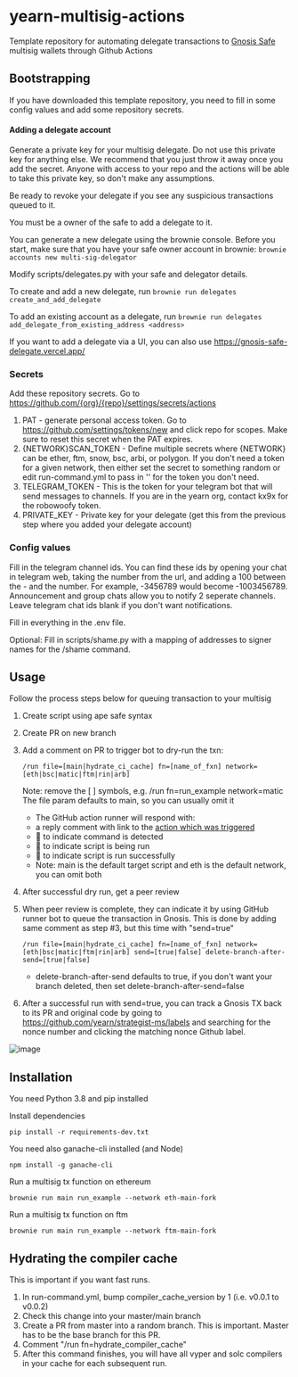 # yearn-multisig-actions

Template repository for automating delegate transactions to [Gnosis Safe](https://gnosis-safe.io/app/) multisig wallets through Github Actions

## Bootstrapping
If you have downloaded this template repository, you need to fill in some config values and add some repository secrets.

#### Adding a delegate account
Generate a private key for your multisig delegate. Do not use this private key for anything else. We recommend that you just throw it away once you add the secret. Anyone with access to your repo and the actions will be able to take this private key, so don't make any assumptions.

Be ready to revoke your delegate if you see any suspicious transactions queued to it.

You must be a owner of the safe to add a delegate to it.

You can generate a new delegate using the brownie console. Before you start, make sure that you have your safe owner account in brownie: `brownie accounts new multi-sig-delegator`

Modify scripts/delegates.py with your safe and delegator details.

To create and add a new delegate, run `brownie run delegates create_and_add_delegate`

To add an existing account as a delegate, run `brownie run delegates add_delegate_from_existing_address <address>`

If you want to add a delegate via a UI, you can also use https://gnosis-safe-delegate.vercel.app/

### Secrets
Add these repository secrets. Go to https://github.com/{org}/{repo}/settings/secrets/actions

1. PAT - generate personal access token. Go to https://github.com/settings/tokens/new and click repo for scopes. Make sure to reset this secret when the PAT expires.
2. {NETWORK}SCAN_TOKEN - Define multiple secrets where {NETWORK} can be ether, ftm, snow, bsc, arbi, or polygon. If you don't need a token for a given network, then either set the secret to something random or edit run-command.yml to pass in '' for the token you don't need.
3. TELEGRAM_TOKEN - This is the token for your telegram bot that will send messages to channels. If you are in the yearn org, contact kx9x for the robowoofy token.
4. PRIVATE_KEY - Private key for your delegate (get this from the previous step where you added your delegate account)

### Config values
Fill in the telegram channel ids. You can find these ids by opening your chat in telegram web, taking the number from the url, and adding a 100 between the - and the number. For example, -3456789 would become -1003456789. Announcement and group chats allow you to notify 2 seperate channels. Leave telegram chat ids blank if you don't want notifications.

Fill in everything in the .env file.

Optional:
Fill in scripts/shame.py with a mapping of addresses to signer names for the /shame command.

## Usage
Follow the process steps below for queuing transaction to your multisig
1. Create script using ape safe syntax
2. Create PR on new branch
3. Add a comment on PR to trigger bot to dry-run the txn:
    ```
    /run file=[main|hydrate_ci_cache] fn=[name_of_fxn] network=[eth|bsc|matic|ftm|rin|arb]
    ```
    Note: remove the [ ] symbols, e.g. /run fn=run_example network=matic
    The file param defaults to main, so you can usually omit it

    - The GitHub action runner will respond with:
    - a reply comment with link to the [action which was triggered](https://github.com/yearn/strategist-ms/actions/)
    - 👀 to indicate command is detected
    - 🚀 to indicate script is being run
    - 🎉 to indicate script is run successfully
    - Note: main is the default target script and eth is the default network, you can omit both 
4. After successful dry run, get a peer review
5. When peer review is complete, they can indicate it by using GitHub runner bot to queue the transaction in Gnosis. This is done by adding same comment as step #3, but this time with "send=true"
    ```
    /run file=[main|hydrate_ci_cache] fn=[name_of_fxn] network=[eth|bsc|matic|ftm|rin|arb] send=[true|false] delete-branch-after-send=[true|false]
    ```
    - delete-branch-after-send defaults to true, if you don't want your branch deleted, then set delete-branch-after-send=false
6. After a successful run with send=true, you can track a Gnosis TX back to its PR and original code by going to https://github.com/yearn/strategist-ms/labels and searching for the nonce number and clicking the matching nonce Github label.

![image](https://user-images.githubusercontent.com/7820952/119859130-f1d67600-bec9-11eb-8ac1-3dbc05956210.png)


## Installation
You need Python 3.8 and pip installed

Install dependencies

```
pip install -r requirements-dev.txt
```

You need also ganache-cli installed (and Node)

```
npm install -g ganache-cli
```

Run a multisig tx function on ethereum

```
brownie run main run_example --network eth-main-fork
```

Run a multisig tx function on ftm

```
brownie run main run_example --network ftm-main-fork
```

## Hydrating the compiler cache

This is important if you want fast runs.

1. In run-command.yml, bump compiler_cache_version by 1 (i.e. v0.0.1 to v0.0.2)
2. Check this change into your master/main branch
3. Create a PR from master into a random branch. This is important. Master has to be the base branch for this PR.
4. Comment "/run fn=hydrate_compiler_cache"
5. After this command finishes, you will have all vyper and solc compilers in your cache for each subsequent run.
